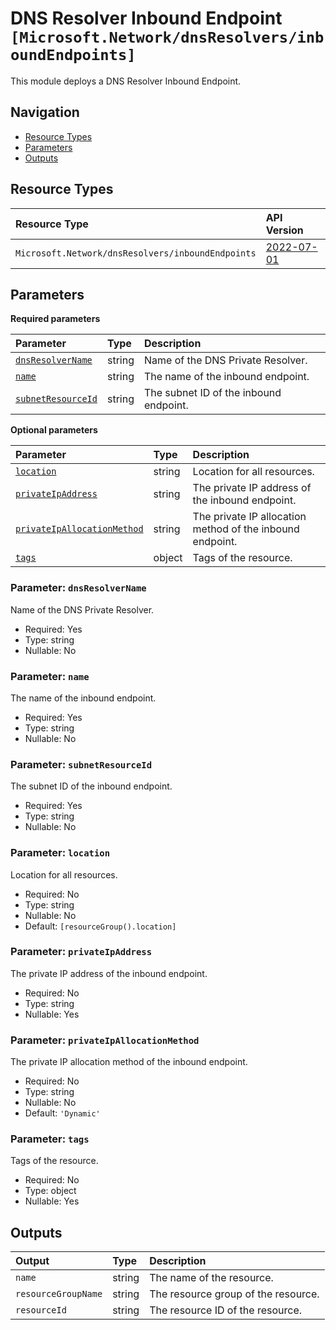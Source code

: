 # DNS Resolver Inbound Endpoint `[Microsoft.Network/dnsResolvers/inboundEndpoints]`

This module deploys a DNS Resolver Inbound Endpoint.

## Navigation

- [Resource Types](#Resource-Types)
- [Parameters](#Parameters)
- [Outputs](#Outputs)

## Resource Types

| Resource Type | API Version |
| :-- | :-- |
| `Microsoft.Network/dnsResolvers/inboundEndpoints` | [2022-07-01](https://learn.microsoft.com/en-us/azure/templates/Microsoft.Network/2022-07-01/dnsResolvers/inboundEndpoints) |

## Parameters

**Required parameters**

| Parameter | Type | Description |
| :-- | :-- | :-- |
| [`dnsResolverName`](#parameter-dnsresolvername) | string | Name of the DNS Private Resolver. |
| [`name`](#parameter-name) | string | The name of the inbound endpoint. |
| [`subnetResourceId`](#parameter-subnetresourceid) | string | The subnet ID of the inbound endpoint. |

**Optional parameters**

| Parameter | Type | Description |
| :-- | :-- | :-- |
| [`location`](#parameter-location) | string | Location for all resources. |
| [`privateIpAddress`](#parameter-privateipaddress) | string | The private IP address of the inbound endpoint. |
| [`privateIpAllocationMethod`](#parameter-privateipallocationmethod) | string | The private IP allocation method of the inbound endpoint. |
| [`tags`](#parameter-tags) | object | Tags of the resource. |

### Parameter: `dnsResolverName`

Name of the DNS Private Resolver.

- Required: Yes
- Type: string
- Nullable: No

### Parameter: `name`

The name of the inbound endpoint.

- Required: Yes
- Type: string
- Nullable: No

### Parameter: `subnetResourceId`

The subnet ID of the inbound endpoint.

- Required: Yes
- Type: string
- Nullable: No

### Parameter: `location`

Location for all resources.

- Required: No
- Type: string
- Nullable: No
- Default: `[resourceGroup().location]`

### Parameter: `privateIpAddress`

The private IP address of the inbound endpoint.

- Required: No
- Type: string
- Nullable: Yes

### Parameter: `privateIpAllocationMethod`

The private IP allocation method of the inbound endpoint.

- Required: No
- Type: string
- Nullable: No
- Default: `'Dynamic'`

### Parameter: `tags`

Tags of the resource.

- Required: No
- Type: object
- Nullable: Yes

## Outputs

| Output | Type | Description |
| :-- | :-- | :-- |
| `name` | string | The name of the resource. |
| `resourceGroupName` | string | The resource group of the resource. |
| `resourceId` | string | The resource ID of the resource. |
